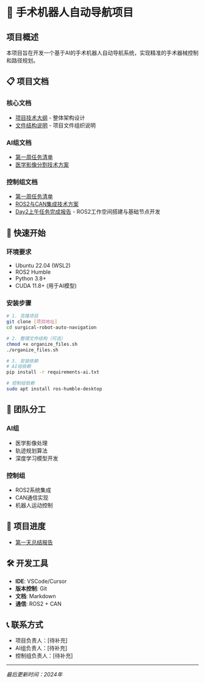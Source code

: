 # 🏥 手术机器人自动导航项目

## 项目概述

本项目旨在开发一个基于AI的手术机器人自动导航系统，实现精准的手术器械控制和路径规划。

## 📋 项目文档

### 核心文档
- [项目技术大纲](docs/overview/手术机器人自动导航项目技术大纲.md) - 整体架构设计
- [文件结构说明](文件结构说明.md) - 项目文件组织说明

### AI组文档
- [第一周任务清单](docs/ai-team/AI组-第一周任务清单.md)
- [医学影像分割技术方案](docs/ai-team/AI组-医学影像分割技术方案.md)

### 控制组文档
- [第一周任务清单](docs/control-team/控制组-第一周任务清单.md)
- [ROS2与CAN集成技术方案](docs/control-team/控制组-ROS2与CAN集成技术方案.md)
- [Day2上午任务完成报告](docs/control-team/Day2上午任务完成报告.md) - ROS2工作空间搭建与基础节点开发

## 🚀 快速开始

### 环境要求
- Ubuntu 22.04 (WSL2)
- ROS2 Humble
- Python 3.8+
- CUDA 11.8+ (用于AI模型)

### 安装步骤
```bash
# 1. 克隆项目
git clone [项目地址]
cd surgical-robot-auto-navigation

# 2. 整理文件结构（可选）
chmod +x organize_files.sh
./organize_files.sh

# 3. 安装依赖
# AI组依赖
pip install -r requirements-ai.txt

# 控制组依赖
sudo apt install ros-humble-desktop
```

## 👥 团队分工

### AI组
- 医学影像处理
- 轨迹规划算法
- 深度学习模型开发

### 控制组
- ROS2系统集成
- CAN通信实现
- 机器人运动控制

## 📅 项目进度

- [第一天总结报告](docs/progress/第一天总结报告.md)

## 🛠️ 开发工具

- **IDE**: VSCode/Cursor
- **版本控制**: Git
- **文档**: Markdown
- **通信**: ROS2 + CAN

## 📞 联系方式

- 项目负责人：[待补充]
- AI组负责人：[待补充]
- 控制组负责人：[待补充]

---
*最后更新时间：2024年* 